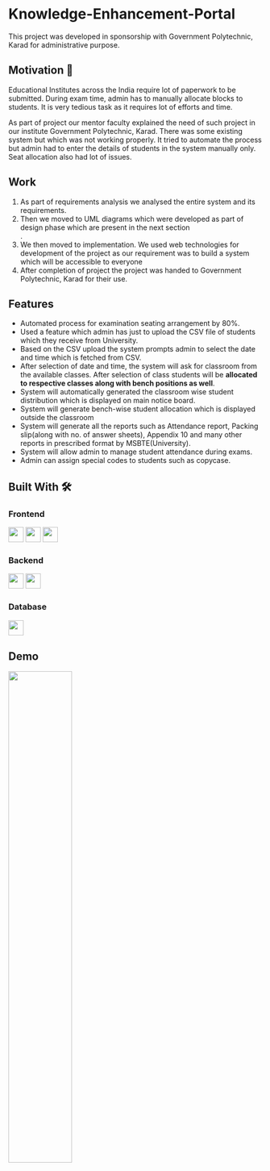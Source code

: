 # Knowledge-Enhancement-Portal

This project was developed in sponsorship with Government Polytechnic, Karad for administrative purpose. 

## Motivation 💪

Educational Institutes across the India require lot of paperwork to be submitted. During exam time, admin has to manually allocate blocks to students. It is very tedious task as it requires lot of efforts and time.

As part of project our mentor faculty explained the need of such project in our institute Government Polytechnic, Karad. There was some existing system but which was not working properly. It tried to automate the process but admin had to enter the details of students in the system manually only. Seat allocation also had lot of issues.

## Work
<ol>
<li>As part of requirements analysis we analysed the entire system and its requirements.</li>
  <li>Then we moved to UML diagrams which were developed as part of design phase which are present in the next section</li>. 
  <li>We then moved to implementation. We used web technologies for development of the project as our requirement was to build a system which will be accessible to everyone </li>
  <li>After completion of project the project was handed to Government Polytechnic, Karad for their use.</li>
</ol>

## Features
<ul>
  <li>Automated process for examination seating arrangement by 80%.</li>
  <li>Used a feature which admin has just to upload the CSV file of students which they receive from University.</li>
  <li>Based on the CSV upload the system prompts admin to select the date and time which is fetched from CSV.</li>
  <li>After selection of date and time, the system will ask for classroom from the available classes. After selection of class students will be <b>allocated to respective classes along with bench positions as well</b>.</li>
  <li>System will automatically generated the classroom wise student distribution which is displayed on main notice board.</li>
  <li>System will generate bench-wise student allocation which is displayed outside the classroom</li>
  <li>System will generate all the reports such as Attendance report, Packing slip(along with no. of answer sheets), Appendix 10 and many other reports in prescribed format by MSBTE(University).</li>
  <li>System will allow admin to manage student attendance during exams.</li>
  <li>Admin can assign special codes to students such as copycase.</li>
  
</ul>

## Built With 🛠️

### Frontend
<code><img height="30" src="https://upload.wikimedia.org/wikipedia/commons/thumb/6/61/HTML5_logo_and_wordmark.svg/640px-HTML5_logo_and_wordmark.svg.png"></code>
<code><img height="30" src="https://1000logos.net/wp-content/uploads/2020/09/CSS-Logo.jpg"></code>
<code><img height="30" src="https://logos-world.net/wp-content/uploads/2023/02/JavaScript-Symbol.png"></code>

### Backend

<code><img height="30" src="https://upload.wikimedia.org/wikipedia/en/thumb/3/30/Java_programming_language_logo.svg/1200px-Java_programming_language_logo.svg.png"></code>
<code><img height="30" src="https://cdn-icons-png.flaticon.com/512/28/28968.png"></code>

### Database
<code><img height="30" src="https://download.logo.wine/logo/MySQL/MySQL-Logo.wine.png"></code>

## Demo
[<img src="https://i.ytimg.com/vi/Ggx-VTuSx8E/maxresdefault.jpg" width="50%">](https://youtu.be/Ggx-VTuSx8E)
